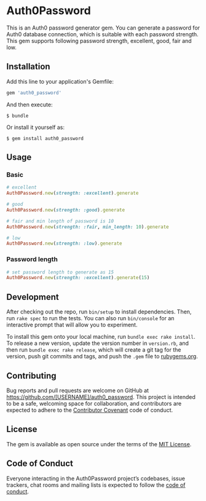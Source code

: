 # Auth0Password

This is an Auth0 password generator gem.
You can generate a password for Auth0 database connection, which is suitable with each password strength.
This gem supports following password strength, excellent, good, fair and low.

## Installation

Add this line to your application's Gemfile:

```ruby
gem 'auth0_password'
```

And then execute:

    $ bundle

Or install it yourself as:

    $ gem install auth0_password

## Usage

### Basic
```ruby
# excellent
Auth0Password.new(strength: :excellent).generate

# good
Auth0Password.new(strength: :good).generate

# fair and min length of password is 10
Auth0Password.new(strength: :fair, min_length: 10).generate

# low
Auth0Password.new(strength: :low).generate
```

### Password length
```ruby
# set password length to generate as 15
Auth0Password.new(strength: :excellent).generate(15)
```

## Development

After checking out the repo, run `bin/setup` to install dependencies. Then, run `rake spec` to run the tests. You can also run `bin/console` for an interactive prompt that will allow you to experiment.

To install this gem onto your local machine, run `bundle exec rake install`. To release a new version, update the version number in `version.rb`, and then run `bundle exec rake release`, which will create a git tag for the version, push git commits and tags, and push the `.gem` file to [rubygems.org](https://rubygems.org).

## Contributing

Bug reports and pull requests are welcome on GitHub at https://github.com/[USERNAME]/auth0_password. This project is intended to be a safe, welcoming space for collaboration, and contributors are expected to adhere to the [Contributor Covenant](http://contributor-covenant.org) code of conduct.

## License

The gem is available as open source under the terms of the [MIT License](https://opensource.org/licenses/MIT).

## Code of Conduct

Everyone interacting in the Auth0Password project’s codebases, issue trackers, chat rooms and mailing lists is expected to follow the [code of conduct](https://github.com/[USERNAME]/auth0_password/blob/master/CODE_OF_CONDUCT.md).
